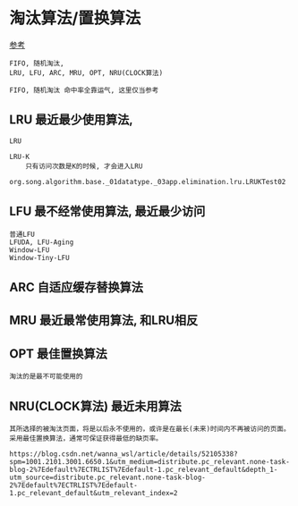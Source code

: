 # 淘汰算法/置换算法

[参考](https://www.jianshu.com/p/18285ecffbfb)

```
FIFO, 随机淘汰, 
LRU, LFU, ARC, MRU, OPT, NRU(CLOCK算法)

FIFO, 随机淘汰 命中率全靠运气, 这里仅当参考
```

## LRU 最近最少使用算法, 

```
LRU

LRU-K
    只有访问次数是K的时候, 才会进入LRU
    org.song.algorithm.base._01datatype._03app.elimination.lru.LRUKTest02
```

## LFU 最不经常使用算法, 最近最少访问

```
普通LFU
LFUDA, LFU-Aging
Window-LFU
Window-Tiny-LFU
```


## ARC 自适应缓存替换算法

## MRU 最近最常使用算法, 和LRU相反

## OPT 最佳置换算法

```
淘汰的是最不可能使用的
```

## NRU(CLOCK算法) 最近未用算法

```
其所选择的被淘汰页面，将是以后永不使用的，或许是在最长(未来)时间内不再被访问的页面。采用最佳置换算法，通常可保证获得最低的缺页率。

https://blog.csdn.net/wanna_wsl/article/details/52105338?spm=1001.2101.3001.6650.1&utm_medium=distribute.pc_relevant.none-task-blog-2%7Edefault%7ECTRLIST%7Edefault-1.pc_relevant_default&depth_1-utm_source=distribute.pc_relevant.none-task-blog-2%7Edefault%7ECTRLIST%7Edefault-1.pc_relevant_default&utm_relevant_index=2
```